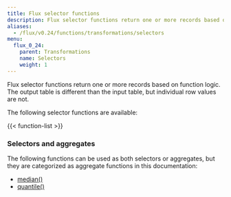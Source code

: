 ```yaml
---
title: Flux selector functions
description: Flux selector functions return one or more records based on function logic.
aliases:
  - /flux/v0.24/functions/transformations/selectors
menu:
  flux_0_24:
    parent: Transformations
    name: Selectors
    weight: 1
---
```


Flux selector functions return one or more records based on function logic.
The output table is different than the input table, but individual row values are not.

The following selector functions are available:

{{< function-list >}}


### Selectors and aggregates
The following functions can be used as both selectors or aggregates, but they are
categorized as aggregate functions in this documentation:

- [median()](/flux/v0.24/functions/built-in/transformations/aggregates/median)
- [quantile()](/flux/v0.24/functions/built-in/transformations/aggregates/quantile)
